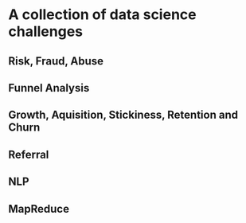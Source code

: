 # A collection of data science challenges
## Risk, Fraud, Abuse
## Funnel Analysis
## Growth, Aquisition, Stickiness, Retention and Churn
## Referral
## NLP
## MapReduce

